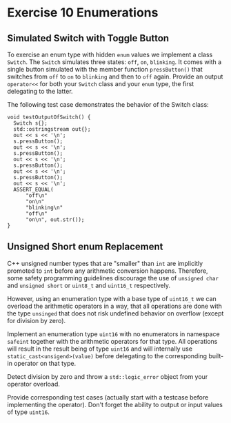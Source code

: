 # Exercise 10 Enumerations

##  Simulated Switch with Toggle Button

To exercise an enum type with hidden `enum` values we implement a class `Switch`. The `Switch` simulates three states: `off`, `on`, `blinking`. It comes with a single button simulated with the member function `pressButton()` that switches from `off` to `on` to `blinking` and then to `off` again. Provide an output `operator<<` for both your `Switch` class and your `enum` type, the first delegating to the latter.

The following test case demonstrates the behavior of the Switch class:

```
void testOutputOfSwitch() {
  Switch s{};
  std::ostringstream out{};
  out << s << '\n';
  s.pressButton();
  out << s << '\n';
  s.pressButton();
  out << s << '\n';
  s.pressButton();
  out << s << '\n';
  s.pressButton();
  out << s << '\n';
  ASSERT_EQUAL(
      "off\n"
      "on\n"
      "blinking\n"
      "off\n"
      "on\n", out.str());
}
```

## Unsigned Short enum Replacement

C++ unsigned number types that are "smaller" than `int` are implicitly promoted to `int` before any arithmetic conversion happens. 
Therefore, some safety programming guidelines discourage the use of `unsigned char` and `unsigned short` or `uint8_t` and `uint16_t` respectively.

However, using an enumeration type with a base type of `uint16_t` we can overload the arithmetic operators in a way, that all operations are done with the type `unsinged` that does not risk undefined behavior on overflow (except for division by zero).

Implement an enumeration type `uint16` with no enumerators in namespace `safeint` together with the arithmetic operators for that type. All operations will result in the result being of type `uint16` and will internally use `static_cast<unsigend>(value)` before delegating to the corresponding built-in operator on that type.

Detect division by zero and throw a `std::logic_error` object from your operator overload.

Provide corresponding test cases (actually start with a testcase before implementing the operator). Don't forget the ability to output or input values of type `uint16`.
